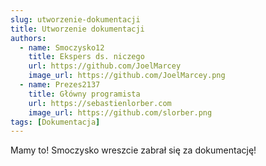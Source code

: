 ```yaml
---
slug: utworzenie-dokumentacji
title: Utworzenie dokumentacji
authors:
  - name: Smoczysko12
    title: Ekspers ds. niczego
    url: https://github.com/JoelMarcey
    image_url: https://github.com/JoelMarcey.png
  - name: Prezes2137
    title: Główny programista
    url: https://sebastienlorber.com
    image_url: https://github.com/slorber.png
tags: [Dokumentacja]
---
```


Mamy to! Smoczysko wreszcie zabrał się za dokumentację!